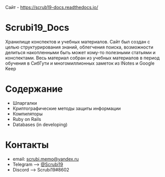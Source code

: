 Сайт - https://scrub19-docs.readthedocs.io/

# Scrubi19_Docs

Хранилище конспектов и учебных материалов. Сайт был создан с целью структурирования знаний, облегчения поиска, возможности делиться накопленными быть может кому-то полезными статьями и конспектами. Весь материал собран из учебных материалов в период обучения в СибГути и многомиллионных заметок из INotes и Google Keep

# Содержание

* Шпаргалки
* Криптографические методы защиты информации
* Компиляторы
* Ruby on Rails
* Databases (in developing)

# Контакты

* email: scrubi.memo@yandex.ru
* Telegram --> [@Scrubi19](https://t.me/Scrubi19/)
* Discord  --> Scrubi19#8602
